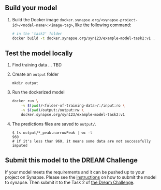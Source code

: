 ## Build your model

1. Build the Docker image `docker.synapse.org/<synapse-project-id>/<model-name>:<image-tag>`, like the following command:

   ```bash
   # in the 'task2' folder
   docker build -t docker.synapse.org/syn123/example-model-task2:v1 .
   ```

## Test the model locally

1. Find training data ... TBD
2. Create an `output` folder

   ```
   mkdir output
   ```

3. Run the dockerized model

   ```bash
   docker run \
       -v $(pwd)/<folder-of-training-data>/:/input:ro \
       -v $(pwd)/output:/output:rw \
       docker.synapse.org/syn123/example-model-task2:v1
   ```

4. The predictions files are saved to `output/`.

   ```
   $ ls output/*_peak.narrowPeak | wc -l
   960
   # if it's less than 960, it means some data are not successfully imputed
   ```

## Submit this model to the DREAM Challenge

If your model meets the requirements and it can be pushed up to your project on Synapse. Please see the [instructions] on how to submit the model to synapse. Then submit it to the Task 2 of [the Dream Challenge].

[the dream challenge]: https://www.synapse.org/#!Synapse:syn26720920/wiki/615338
[instructions]: https://www.synapse.org/#!Synapse:syn26720920/wiki/615352
